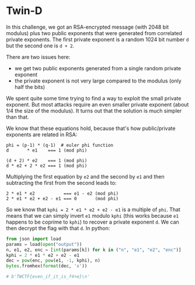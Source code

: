 # Twin-D

In this challenge, we got an RSA-encrypted message (with 2048 bit modulus) plus two public exponents that were generated from correlated private exponents. The first private exponent is a random 1024 bit number `d` but the second one is `d + 2`.

There are two issues here:

- we get two public exponents generated from a single random private exponent
- the private exponent is not very large compared to the modulus (only half the bits)

We spent quite some time trying to find a way to exploit the small private exponent.
But most attacks require an even smaller private exponent (about 1/4 the size of the modulus).
It turns out that the solution is much simpler than that.

We know that these equations hold, because that's how public/private exponents are related in RSA:

```
phi = (p-1) * (q-1)  # euler phi function
d       * e1    === 1 (mod phi)

(d + 2) * e2    === 1 (mod phi)
d * e2 + 2 * e2 === 1 (mod phi)
```

Multiplying the first equation by `e2` and the second by `e1` and then subtracting the first from the second leads to:

```
2 * e1 * e2           === e1 - e2 (mod phi)
2 * e1 * e2 + e2 - e1 === 0       (mod phi)
```

So we know that `kphi = 2 * e1 * e2 + e2 - e1` is a multiple of `phi`.
That means that we can simply invert `e1` modulo `kphi` (this works because `e1` happens to be coprime to `kphi`) to recover a private exponent `d`.
We can then decrypt the flag with that `d`. In python:

```python
from json import load
params = load(open("output"))
n, e1, e2, enc = [int(params[k]) for k in ("n", "e1", "e2", "enc")]
kphi = 2 * e1 * e2 + e2 - e1
dec = pow(enc, pow(e1, -1, kphi), n)
bytes.fromhex(format(dec, 'x'))

# b'TWCTF{even_if_it_is_f4+e}\n'
```
